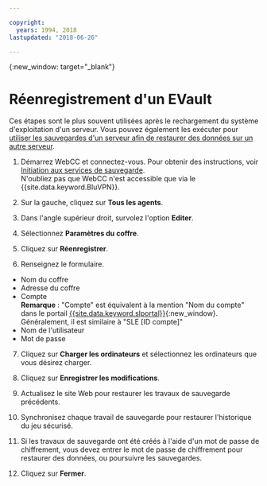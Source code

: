 ```yaml
---

copyright:
  years: 1994, 2018
lastupdated: "2018-06-26"

---
```

{:new_window: target="_blank"}

# Réenregistrement d'un EVault

Ces étapes sont le plus souvent utilisées après le rechargement du système d'exploitation d'un serveur. Vous pouvez également les exécuter pour [utiliser les sauvegardes d'un serveur afin de restaurer des données sur un autre serveur](restore-from-another-computer.html).

1. Démarrez WebCC et connectez-vous. Pour obtenir des instructions, voir [Initiation aux services de sauvegarde](/docs/infrastructure/Backup/index.html). <br/>N'oubliez pas que WebCC n'est accessible que via le {{site.data.keyword.BluVPN}}.

2. Sur la gauche, cliquez sur **Tous les agents**.

3. Dans l'angle supérieur droit, survolez l'option **Editer**.

4. Sélectionnez **Paramètres du coffre**.

5. Cliquez sur **Réenregistrer**.
 
6. Renseignez le formulaire.
  - Nom du coffre
  - Adresse du coffre
  - Compte <br/>**Remarque** : "Compte" est équivalent à la mention "Nom du compte" dans le portail [{{site.data.keyword.slportal}}](https://control.softlayer.com/){:new_window}. Généralement, il est similaire à "SLE [ID compte]"
  - Nom de l'utilisateur
  - Mot de passe

7. Cliquez sur **Charger les ordinateurs** et sélectionnez les ordinateurs que vous désirez charger.

8. Cliquez sur **Enregistrer les modifications**.

9. Actualisez le site Web pour restaurer les travaux de sauvegarde précédents.

10. Synchronisez chaque travail de sauvegarde pour restaurer l'historique du jeu sécurisé.

11. Si les travaux de sauvegarde ont été créés à l'aide d'un mot de passe de chiffrement, vous devez entrer le mot de passe de chiffrement pour restaurer des données, ou poursuivre les sauvegardes.

12. Cliquez sur **Fermer**.
